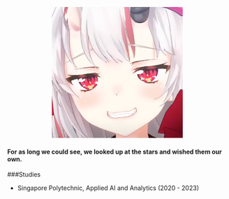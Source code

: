 <p align="center">
  <img src="swag.png" width="300" height="300"/>
  <h4>For as long we could see, we looked up at the stars and wished them our own.</h4>
</p>

###Studies
* Singapore Polytechnic, Applied AI and Analytics (2020 - 2023)
